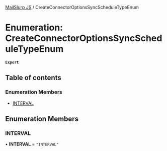 [MailSlurp JS](../README.md) / CreateConnectorOptionsSyncScheduleTypeEnum

# Enumeration: CreateConnectorOptionsSyncScheduleTypeEnum

**`Export`**

## Table of contents

### Enumeration Members

- [INTERVAL](CreateConnectorOptionsSyncScheduleTypeEnum.md#interval)

## Enumeration Members

### INTERVAL

• **INTERVAL** = ``"INTERVAL"``
